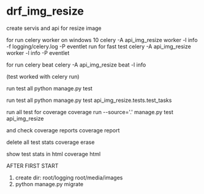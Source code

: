 # drf_img_resize
create servis and api for resize image


for run celery worker on windows 10
celery -A api_img_resize worker -l info -f logging/celery.log -P eventlet
run for fast test
celery -A api_img_resize worker -l info -P eventlet

for run celery  beat
celery -A api_img_resize beat -l info

(test worked with celery run)

run test all
python manage.py test

run test all
python manage.py test api_img_resize.tests.test_tasks

run all test for coverage
coverage run --source='.' manage.py test api_img_resize

and check coverage reports
coverage report

delete all test stats
coverage erase

show test stats in html
coverage html

AFTER FIRST START
1) create dir:
root/logging
root/media/images
2) python manage.py migrate
